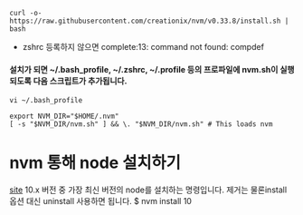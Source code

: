 ```
curl -o- https://raw.githubusercontent.com/creationix/nvm/v0.33.8/install.sh | bash
```
* zshrc 등록하지 않으면
complete:13: command not found: compdef


#### 설치가 되면 ~/.bash_profile, ~/.zshrc, ~/.profile 등의 프로파일에 nvm.sh이 실행되도록 다음 스크립트가 추가됩니다.

```
vi ~/.bash_profile

export NVM_DIR="$HOME/.nvm"
[ -s "$NVM_DIR/nvm.sh" ] && \. "$NVM_DIR/nvm.sh" # This loads nvm
```

# nvm 통해 node 설치하기
[site](https://medium.com/@moralmk/node-js-%EB%B2%84%EC%A0%84-%EA%B4%80%EB%A6%AC-%EB%B0%A9%EB%B2%95-84818ceeff08)
10.x 버전 중 가장 최신 버전의 node를 설치하는 명령입니다. 제거는 물론install 옵션 대신 uninstall 사용하면 됩니다.
$ nvm install 10
